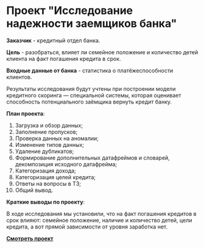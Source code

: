 # Проект "Исследование надежности заемщиков банка"

**Заказчик** - кредитный отдел банка.


**Цель** - разобраться, влияет ли семейное положение и количество детей клиента на факт погашения кредита в срок.

**Входные данные от банка** - статистика о платёжеспособности клиентов.

Результаты исследования будут учтены при построении модели кредитного скоринга — специальной системы, которая оценивает способность потенциального заёмщика вернуть кредит банку.

**План проекта**:

1. Загрузка и обзор данных;
2. Заполнение пропусков;
3. Проверка данных на аномалии;
4. Изменение типов данных;
5. Удаление дубликатов;
6. Формирование дополнительных датафреймов и словарей, декомпозиция исходного датафрейма;
7. Категоризация дохода;
8. Категоризация целей кредита;
9. Ответы на вопросы в ТЗ;
10. Общий вывод.

**Краткие выводы по проекту**:

В ходе исследования мы установили, что на факт погашения кредитов в срок влияют: семейное положение, наличие и количество детей, цели кредита, а вот прямой зависимости от уровня заработка нет.

**[Смотреть проект](https://github.com/Alie-in-Wonderland/data-analyst-projects/blob/main/%D0%98%D1%81%D1%81%D0%BB%D0%B5%D0%B4%D0%BE%D0%B2%D0%B0%D0%BD%D0%B8%D0%B5%20%D0%BD%D0%B0%D0%B4%D0%B5%D0%B6%D0%BD%D0%BE%D1%81%D1%82%D0%B8%20%D0%B7%D0%B0%D0%B5%D0%BC%D1%89%D0%B8%D0%BA%D0%BE%D0%B2/nadezhnost'%20zayemshchikov.ipynb)**

